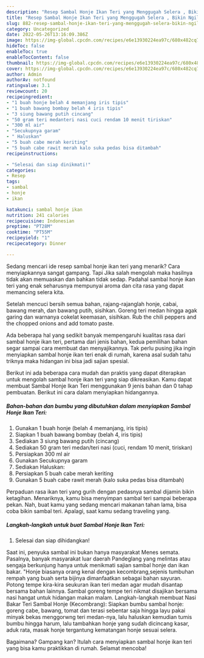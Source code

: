 ```yaml
---
description: "Resep Sambal Honje Ikan Teri yang Menggugah Selera , Bikin Ngiler"
title: "Resep Sambal Honje Ikan Teri yang Menggugah Selera , Bikin Ngiler"
slug: 882-resep-sambal-honje-ikan-teri-yang-menggugah-selera-bikin-ngiler
category: Uncategorized
date: 2022-05-26T13:16:09.386Z
image: https://img-global.cpcdn.com/recipes/e6e13930224ea97c/680x482cq70/sambal-honje-ikan-teri-foto-resep-utama.jpg
hideToc: false
enableToc: true
enableTocContent: false
thumbnail: https://img-global.cpcdn.com/recipes/e6e13930224ea97c/680x482cq70/sambal-honje-ikan-teri-foto-resep-utama.jpg
cover: https://img-global.cpcdn.com/recipes/e6e13930224ea97c/680x482cq70/sambal-honje-ikan-teri-foto-resep-utama.jpg
author: Admin
authorAv: notfound
ratingvalue: 3.1
reviewcount: 20
recipeingredient:
- "1 buah honje belah 4 memanjang iris tipis"
- "1 buah bawang bombay belah 4 iris tipis"
- "3 siung bawang putih cincang"
- "50 gram teri medanteri nasi cuci rendam 10 menit tiriskan"
- "300 ml air"
- "Secukupnya garam"
- " Haluskan"
- "5 buah cabe merah keriting"
- "5 buah cabe rawit merah kalo suka pedas bisa ditambah"
recipeinstructions:

- "Selesai dan siap dinikmati!"
categories:
- Resep
tags:
- sambal
- honje
- ikan

katakunci: sambal honje ikan 
nutrition: 241 calories
recipecuisine: Indonesian
preptime: "PT28M"
cooktime: "PT55M"
recipeyield: "1"
recipecategory: Dinner

---
```



Sedang mencari ide resep sambal honje ikan teri yang menarik? Cara menyiapkannya sangat gampang. Tapi Jika salah mengolah maka hasilnya tidak akan memuaskan dan bahkan tidak sedap. Padahal sambal honje ikan teri yang enak seharusnya mempunyai aroma dan cita rasa yang dapat memancing selera kita.


Setelah mencuci bersih semua bahan, rajang-rajanglah honje, cabai, bawang merah, dan bawang putih, sisihkan. Goreng teri medan hingga agak garing dan warnanya cokelat keemasan, sisihkan. Rub the chili peppers and the chopped onions and add tomato paste.

Ada beberapa hal yang sedikit banyak mempengaruhi kualitas rasa dari sambal honje ikan teri, pertama dari jenis bahan, kedua pemilihan bahan segar sampai cara membuat dan menyajikannya. Tak perlu pusing jika ingin menyiapkan sambal honje ikan teri enak di rumah, karena asal sudah tahu triknya maka hidangan ini bisa jadi sajian spesial.


Berikut ini ada beberapa cara mudah dan praktis yang dapat diterapkan untuk mengolah sambal honje ikan teri yang siap dikreasikan. Kamu dapat membuat Sambal Honje Ikan Teri menggunakan 9 jenis bahan dan 0 tahap pembuatan. Berikut ini cara dalam menyiapkan hidangannya.

<!--inarticleads1-->

##### Bahan-bahan dan bumbu yang dibutuhkan dalam menyiapkan Sambal Honje Ikan Teri:

1. Gunakan 1 buah honje (belah 4 memanjang, iris tipis)
1. Siapkan 1 buah bawang bombay (belah 4, iris tipis)
1. Sediakan 3 siung bawang putih (cincang)
1. Sediakan 50 gram teri medan/teri nasi (cuci, rendam 10 menit, tiriskan)
1. Persiapkan 300 ml air
1. Gunakan Secukupnya garam
1. Sediakan  Haluskan:
1. Persiapkan 5 buah cabe merah keriting
1. Gunakan 5 buah cabe rawit merah (kalo suka pedas bisa ditambah)


Perpaduan rasa ikan teri yang gurih dengan pedasnya sambal dijamin bikin ketagihan. Menariknya, kamu bisa menyimpan sambal teri sampai beberapa pekan. Nah, buat kamu yang sedang mencari makanan tahan lama, bisa coba bikin sambal teri. Apalagi, saat kamu sedang traveling yang. 

<!--inarticleads2-->

##### Langkah-langkah untuk buat Sambal Honje Ikan Teri:


1. Selesai dan siap dihidangkan!

Saat ini, penyuka sambal ini bukan hanya masyarakat Menes semata. Pasalnya, banyak masyarakat luar daerah Pandeglang yang melintas atau sengaja berkunjung hanya untuk menikmati sajian sambal honje dan ikan bakar. &#34;Honje biasanya orang kenal dengan kecombrang,sejenis tumbuhan rempah yang buah serta bijinya dimanfaatkan sebagai bahan sayuran. Potong tempe kira-kira seukuran ikan teri medan agar mudah disantap bersama bahan lainnya. Sambal goreng tempe teri nikmat disajikan bersama nasi hangat untuk hidangan makan malam. Langkah-langkah membuat Nasi Bakar Teri Sambal Honje (Kecombrang): Siapkan bumbu sambal honje: goreng cabe, bawang, tomat dan terasi sebentar saja hingga layu pakai minyak bekas menggorwng teri medan-nya, lalu haluskan kemudian tumis bumbu hingga harum, lalu tambahkan honje yang sudah dicincang kasar, aduk rata, masak honje tergantung kematangan honje sesuai selera. 

Bagaimana? Gampang kan? Itulah cara menyiapkan sambal honje ikan teri yang bisa kamu praktikkan di rumah. Selamat mencoba!
